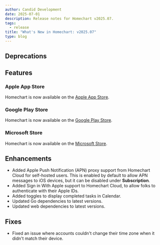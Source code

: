 ```yaml
---
author: Candid Development
date: 2025-07-01
description: Release notes for Homechart v2025.07.
tags:
  - release
title: "What's New in Homechart: v2025.07"
type: blog
---
```


## Deprecations

## Features

### Apple App Store

Homechart is now available on the [Apple App Store](https://itunes.apple.com/app/app-store/id1581995943).

### Google Play Store

Homechart is now available on the [Google Play Store](https://play.google.com/store/apps/details?id=app.homechart).

### Microsoft Store

Homechart is now available on the [Microsoft Store](https://apps.microsoft.com/detail/9NPHSC1SCC4B).

## Enhancements

- Added Apple Push Notification (APN) proxy support from Homechart Cloud for self-hosted users.  This is enabled by default to allow APN messages to iOS devices, but it can be disabled under **Subscription**.
- Added Sign in With Apple support to Homechart Cloud, to allow folks to authenticate with their Apple IDs.
- Added toggles to display completed tasks in Calendar.
- Updated Go dependencies to latest versions.
- Updated web dependencies to latest versions.

## Fixes

- Fixed an issue where accounts couldn't change their time zone when it didn't match their device.
